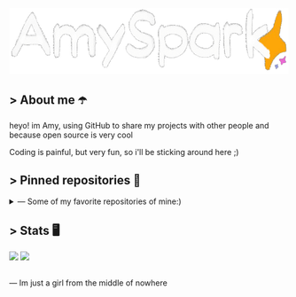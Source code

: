 ﻿<a href = "https://AmySpark-ng.github.io">
	<img src = "amulogo.gif">
	<!-- ^ Made by DevkyRD - https://twitter.com/fabiantol31 -->
</a>

## > About me ☂️
heyo! im Amy, using GitHub to share my projects with other people and because open source is very cool

Coding is painful, but very fun, so i'll be sticking around here ;)

## > Pinned repositories 🐙

<details>
<summary>— Some of my favorite repositories of mine:)</summary>
<br>

<a href = "https://github.com/AmySpark-ng/AmySpark-ng.github.io">
	<img margin-bottom: 10px align="center" src = "https://github-readme-stats.vercel.app/api/pin/?username=amyspark-ng&repo=amyspark-ng.github.io&theme=dracula&)">
</a>

<a href = "https://github.com/AmySpark-ng/AverageDiscordBot">
	<img margin-bottom: 10px align="center" src = "https://github-readme-stats.vercel.app/api/pin/?username=amyspark-ng&repo=AverageDiscordBot&theme=dracula&)">
</a>

<a href = "https://github.com/AmySpark-ng/UnityIntegrationFunzies">
	<img margin-bottom: 10px align="center" src = "https://github-readme-stats.vercel.app/api/pin/?username=amyspark-ng&repo=UnityINtegrationFunzies&theme=dracula&)">
</a>

<br>

- [Marktonator](https://markjam.repl.co/) - Coming soon

</details>

## > Stats 🖥️

<p>
	<img src = "https://github-readme-stats.vercel.app/api?username=amySpark-ng&show_icons=true&theme=radical&count_private=true&include_all_commits=true&">
	<img src = "https://github-readme-stats.vercel.app/api/top-langs/?username=amyspark-ng&layout=compact&card_width=445&theme=radical&hide=shaderlab,hlsl">
</p>

##

— Im just a girl from the middle of nowhere
<!-- Girls and boys - underscores -->
